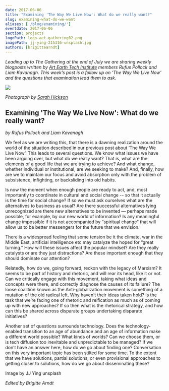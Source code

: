 ```yaml
---
date: 2017-06-06
title: "Examining 'The Way We Live Now': What do we really want?"
slug: examining-what-do-we-want
aliases: ['/blog/examining/']
eventdate: 2017-06-06
section: projects
logoPath: logo-aet-gathering02.png
imagePath: jj-ying-215316-unsplash.jpg
authors: [brigittearndt]
---
```


*Leading up to The Gathering at the end of July we are sharing weekly blogposts written by [Art Earth Tech Institute](http://artearthtech.com/institute/) members Rufus Pollock and Liam Kavanagh. This week’s post is a follow up on ‘The Way We Live Now’ and the questions that examination lead them to ask.*



<img src="/images/Examining_TWWL.jpg">

*Photograph by [Sarah Hickson](https://sarahhickson.shootproof.com/)*

## Examining 'The Way We Live Now': What do we really want?

*by Rufus Pollock and Liam Kavanagh*


We feel as we are writing this, that there is a dawning realization around the world of the situation described in our previous post about ‘The Way We Live Now’. This leads to several questions. We know what issues we have been arguing over, but what do we really want? That is, what are the elements of a good life that we are trying to achieve? And what change, whether individual or  institutional, are  we seeking to make? And, finally, how are we to maintain our focus and avoid absorption only with the problem of subsistence, infighting, or backsliding into old habits.

 Is now the moment when enough people are ready to act, and, most importantly to coordinate in cultural and social change -- so that it actually is the time for social change? If so we must ask ourselves what are the alternatives to business as usual? Are there successful alternatives lying unrecognized are there new alternatives to be invented — perhaps made possible, for example, by our new world of information?  Is any meaningful change impossible if it is not accompanied by “spiritual change” that will allow us to be better messengers for the future that we envision.

There is a widespread feeling that some tension be it the climate, war in the Middle East, artificial intelligence etc may catalyze the hoped for “great turning.” How will these issues affect the popular mindset? Are they really catalysts or are they just distractions? Are these important enough that they should dominate our attention?

Relatedly, how do we, going forward, reckon with the legacy of Marxism? It seems to be part of history and rhetoric, and will rear its head, like it or not. Can we critically engage with this movement, taking what ideas and concepts were there, and correctly diagnose the causes of its failure? The loose coalition known as the Anti-globalization movement is something of a mutation of the old radical left. Why haven’t their ideas taken hold? Is the task that we’re facing one of rhetoric and reification as much as of coming up with new approaches? If so then what is the rhetorical strategy, and how can this be shared across disparate groups undertaking disparate initiatives?

Another set of questions surrounds technology. Does the technology-enabled transition to an age of abundance and an age of information make a different world possible? What kinds of worlds? Can we choose them, or is tech diffusion too inevitable and unpredictable to be managed? If we don’t have an answer here, how do we go about finding one? Conversation on this very important topic has been stilted for some time. To the extent that we have solutions, partial solutions, or even provisional approaches to getting closer to solutions, how do we go about disseminating these?


Image by JJ Ying unsplash

*Edited by Brigitte Arndt*
